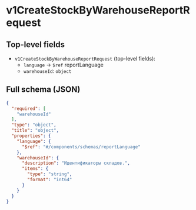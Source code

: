 # v1CreateStockByWarehouseReportRequest

## Top-level fields
- `v1CreateStockByWarehouseReportRequest` (top-level fields):
  - `language` → `$ref` reportLanguage
  - `warehouseId`: `object`

## Full schema (JSON)
```json
{
  "required": [
    "warehouseId"
  ],
  "type": "object",
  "title": "object",
  "properties": {
    "language": {
      "$ref": "#/components/schemas/reportLanguage"
    },
    "warehouseId": {
      "description": "Идентификаторы складов.",
      "items": {
        "type": "string",
        "format": "int64"
      }
    }
  }
}
```
